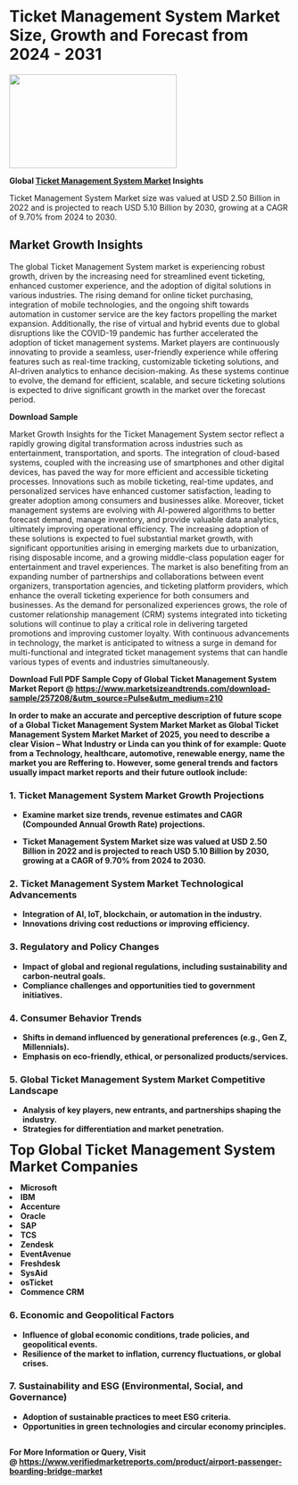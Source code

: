 <H1>Ticket Management System Market Size, Growth and Forecast from 2024 - 2031</H1><img class="aligncenter size-medium wp-image-584254" src="https://thirdeyenews.in/wp-content/uploads/2024/09/Global-Market-Research-300x168.jpeg" alt="" width="300" height="168" /><p><strong>Global&nbsp;<a href="https://www.marketsizeandtrends.com/download-sample/257208/&amp;utm_source=Pulse&amp;utm_medium=210">Ticket Management System Market</a> Insights</strong></p><p>Ticket Management System Market size was valued at USD 2.50 Billion in 2022 and is projected to reach USD 5.10 Billion by 2030, growing at a CAGR of 9.70% from 2024 to 2030.</p><p><h2>Market Growth Insights</h2> <p>The global Ticket Management System market is experiencing robust growth, driven by the increasing need for streamlined event ticketing, enhanced customer experience, and the adoption of digital solutions in various industries. The rising demand for online ticket purchasing, integration of mobile technologies, and the ongoing shift towards automation in customer service are the key factors propelling the market expansion. Additionally, the rise of virtual and hybrid events due to global disruptions like the COVID-19 pandemic has further accelerated the adoption of ticket management systems. Market players are continuously innovating to provide a seamless, user-friendly experience while offering features such as real-time tracking, customizable ticketing solutions, and AI-driven analytics to enhance decision-making. As these systems continue to evolve, the demand for efficient, scalable, and secure ticketing solutions is expected to drive significant growth in the market over the forecast period.</p> <p><strong>Download Sample</strong></p> <p>Market Growth Insights for the Ticket Management System sector reflect a rapidly growing digital transformation across industries such as entertainment, transportation, and sports. The integration of cloud-based systems, coupled with the increasing use of smartphones and other digital devices, has paved the way for more efficient and accessible ticketing processes. Innovations such as mobile ticketing, real-time updates, and personalized services have enhanced customer satisfaction, leading to greater adoption among consumers and businesses alike. Moreover, ticket management systems are evolving with AI-powered algorithms to better forecast demand, manage inventory, and provide valuable data analytics, ultimately improving operational efficiency. The increasing adoption of these solutions is expected to fuel substantial market growth, with significant opportunities arising in emerging markets due to urbanization, rising disposable income, and a growing middle-class population eager for entertainment and travel experiences. The market is also benefiting from an expanding number of partnerships and collaborations between event organizers, transportation agencies, and ticketing platform providers, which enhance the overall ticketing experience for both consumers and businesses. As the demand for personalized experiences grows, the role of customer relationship management (CRM) systems integrated into ticketing solutions will continue to play a critical role in delivering targeted promotions and improving customer loyalty. With continuous advancements in technology, the market is anticipated to witness a surge in demand for multi-functional and integrated ticket management systems that can handle various types of events and industries simultaneously. <p><strong></p><p><span class=""><strong>Download Full PDF Sample Copy of Global Ticket Management System Market Report</strong> @ <a href="https://www.marketsizeandtrends.com/download-sample/257208/&amp;utm_source=Pulse&amp;utm_medium=210" target="_blank">https://www.marketsizeandtrends.com/download-sample/257208/&amp;utm_source=Pulse&amp;utm_medium=210</a></span></p><p>In order to make an accurate and perceptive description of future scope of a Global&nbsp;Ticket Management System Market Market as Global&nbsp;Ticket Management System Market Market of 2025, you need to describe a clear Vision &ndash; What Industry or Linda can you think of for example: Quote from a Technology, healthcare, automotive, renewable energy, name the market you are Reffering to. However, some general trends and factors usually impact market reports and their future outlook include:</p><h3>1.&nbsp;<strong>Ticket Management System Market Growth Projections</strong></h3><ul><li>Examine market size trends, revenue estimates and CAGR (Compounded Annual Growth Rate) projections.</li><li><p>Ticket Management System Market size was valued at USD 2.50 Billion in 2022 and is projected to reach USD 5.10 Billion by 2030, growing at a CAGR of 9.70% from 2024 to 2030.</p></li></ul><h3>2.&nbsp;<strong>Ticket Management System Market Technological Advancements</strong></h3><ul><li>Integration of AI, IoT, blockchain, or automation in the industry.</li><li>Innovations driving cost reductions or improving efficiency.</li></ul><h3>3.&nbsp;<strong>Regulatory and Policy Changes</strong></h3><ul><li>Impact of global and regional regulations, including sustainability and carbon-neutral goals.</li><li>Compliance challenges and opportunities tied to government initiatives.</li></ul><h3>4.&nbsp;<strong>Consumer Behavior Trends</strong></h3><ul><li>Shifts in demand influenced by generational preferences (e.g., Gen Z, Millennials).</li><li>Emphasis on eco-friendly, ethical, or personalized products/services.</li></ul><h3>5.&nbsp;<strong>Global Ticket Management System Market Competitive Landscape</strong></h3><ul><li>Analysis of key players, new entrants, and partnerships shaping the industry.</li><li>Strategies for differentiation and market penetration.</li></ul><p data-pm-slice="1 1 []"><span style="color: inherit; font-family: inherit; font-size: 25px;">Top Global Ticket Management System Market Companies</span></p><div class="" data-test-id=""><p><li>Microsoft</li><li> IBM</li><li> Accenture</li><li> Oracle</li><li> SAP</li><li> TCS</li><li> Zendesk</li><li> EventAvenue</li><li> Freshdesk</li><li> SysAid</li><li> osTicket</li><li> Commence CRM</li></p></div><h3>6.&nbsp;<strong>Economic and Geopolitical Factors</strong></h3><ul><li>Influence of global economic conditions, trade policies, and geopolitical events.</li><li>Resilience of the market to inflation, currency fluctuations, or global crises.</li></ul><h3>7.&nbsp;<strong>Sustainability and ESG (Environmental, Social, and Governance)</strong></h3><ul><li>Adoption of sustainable practices to meet ESG criteria.</li><li>Opportunities in green technologies and circular economy principles.</li></ul><h2><strong style="font-size: 14px;">For More Information or Query, Visit @&nbsp;</strong><a style="background-color: #ffffff; font-size: 14px;" href="https://www.marketsizeandtrends.com/report/ticket-management-system-market/" target="_blank">https://www.verifiedmarketreports.com/product/airport-passenger-boarding-bridge-market</a></h2>
